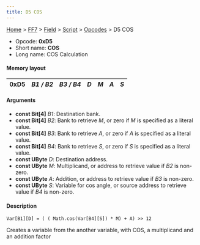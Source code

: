 ```yaml
---
title: D5 COS
---
```


[Home](../../../../Main%20Page.md.md) > [FF7](../../../../FF7.md) > [Field](../../../Field.md) > [Script](../../Script.md) > [Opcodes](../Opcodes.md) > D5 COS

-   Opcode: **0xD5**
-   Short name: **COS**
-   Long name: COS Calculation

#### Memory layout

| 0xD5 | *B1 / B2* | *B3 / B4* | *D* | *M* | *A* | *S* |
|------|-----------|-----------|-----|-----|-----|-----|

#### Arguments

-   **const Bit\[4\]** *B1*: Destination bank.
-   **const Bit\[4\]** *B2*: Bank to retrieve *M*, or zero if *M* is
    specified as a literal value.
-   **const Bit\[4\]** *B3*: Bank to retrieve *A*, or zero if *A* is
    specified as a literal value.
-   **const Bit\[4\]** *B4*: Bank to retrieve *S*, or zero if *S* is
    specified as a literal value.
-   **const UByte** *D*: Destination address.
-   **const UByte** *M*: Multiplicand, or address to retrieve value if
    *B2* is non-zero.
-   **const UByte** *A*: Addition, or address to retrieve value if *B3*
    is non-zero.
-   **const UByte** *S*: Variable for cos angle, or source address to
    retrieve value if *B4* is non-zero.

#### Description

`Var[B1][D] = ( ( Math.cos(Var[B4][S]) * M) + A) >> 12`

Creates a variable from the another variable, with COS, a multiplicand
and an addition factor
